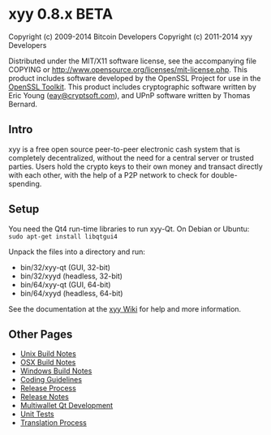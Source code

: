 xyy 0.8.x BETA
====================

Copyright (c) 2009-2014 Bitcoin Developers
Copyright (c) 2011-2014 xyy Developers

Distributed under the MIT/X11 software license, see the accompanying
file COPYING or http://www.opensource.org/licenses/mit-license.php.
This product includes software developed by the OpenSSL Project for use in the [OpenSSL Toolkit](http://www.openssl.org/). This product includes
cryptographic software written by Eric Young ([eay@cryptsoft.com](mailto:eay@cryptsoft.com)), and UPnP software written by Thomas Bernard.


Intro
---------------------
xyy is a free open source peer-to-peer electronic cash system that is
completely decentralized, without the need for a central server or trusted
parties.  Users hold the crypto keys to their own money and transact directly
with each other, with the help of a P2P network to check for double-spending.


Setup
---------------------
You need the Qt4 run-time libraries to run xyy-Qt. On Debian or Ubuntu:
	`sudo apt-get install libqtgui4`

Unpack the files into a directory and run:

- bin/32/xyy-qt (GUI, 32-bit)
- bin/32/xyyd (headless, 32-bit)
- bin/64/xyy-qt (GUI, 64-bit)
- bin/64/xyyd (headless, 64-bit)

See the documentation at the [xyy Wiki](http://xyy.info)
for help and more information.


Other Pages
---------------------
- [Unix Build Notes](build-unix.md)
- [OSX Build Notes](build-osx.md)
- [Windows Build Notes](build-msw.md)
- [Coding Guidelines](coding.md)
- [Release Process](release-process.md)
- [Release Notes](release-notes.md)
- [Multiwallet Qt Development](multiwallet-qt.md)
- [Unit Tests](unit-tests.md)
- [Translation Process](translation_process.md)
